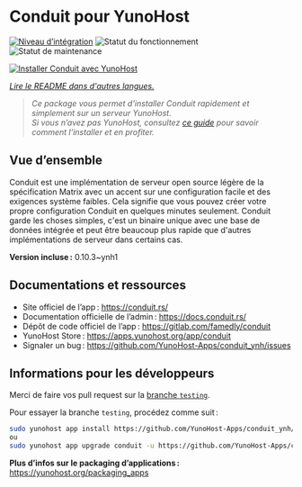 <!--
Nota bene : ce README est automatiquement généré par <https://github.com/YunoHost/apps/tree/master/tools/readme_generator>
Il NE doit PAS être modifié à la main.
-->

# Conduit pour YunoHost

[![Niveau d’intégration](https://dash.yunohost.org/integration/conduit.svg)](https://ci-apps.yunohost.org/ci/apps/conduit/) ![Statut du fonctionnement](https://ci-apps.yunohost.org/ci/badges/conduit.status.svg) ![Statut de maintenance](https://ci-apps.yunohost.org/ci/badges/conduit.maintain.svg)

[![Installer Conduit avec YunoHost](https://install-app.yunohost.org/install-with-yunohost.svg)](https://install-app.yunohost.org/?app=conduit)

*[Lire le README dans d'autres langues.](./ALL_README.md)*

> *Ce package vous permet d’installer Conduit rapidement et simplement sur un serveur YunoHost.*  
> *Si vous n’avez pas YunoHost, consultez [ce guide](https://yunohost.org/install) pour savoir comment l’installer et en profiter.*

## Vue d’ensemble

Conduit est une implémentation de serveur open source légère de la spécification Matrix avec un accent sur une configuration facile et des exigences système faibles. Cela signifie que vous pouvez créer votre propre configuration Conduit en quelques minutes seulement.
Conduit garde les choses simples, c'est un binaire unique avec une base de données intégrée et peut être beaucoup plus rapide que d'autres implémentations de serveur dans certains cas.


**Version incluse :** 0.10.3~ynh1
## Documentations et ressources

- Site officiel de l’app : <https://conduit.rs/>
- Documentation officielle de l’admin : <https://docs.conduit.rs/>
- Dépôt de code officiel de l’app : <https://gitlab.com/famedly/conduit>
- YunoHost Store : <https://apps.yunohost.org/app/conduit>
- Signaler un bug : <https://github.com/YunoHost-Apps/conduit_ynh/issues>

## Informations pour les développeurs

Merci de faire vos pull request sur la [branche `testing`](https://github.com/YunoHost-Apps/conduit_ynh/tree/testing).

Pour essayer la branche `testing`, procédez comme suit :

```bash
sudo yunohost app install https://github.com/YunoHost-Apps/conduit_ynh/tree/testing --debug
ou
sudo yunohost app upgrade conduit -u https://github.com/YunoHost-Apps/conduit_ynh/tree/testing --debug
```

**Plus d’infos sur le packaging d’applications :** <https://yunohost.org/packaging_apps>
